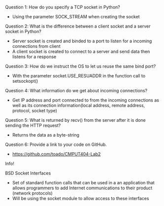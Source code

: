 Question 1: How do you specify a TCP socket in Python?
- Using the parameter SOCK_STREAM when creating the socket

Question 2: What is the difference between a client socket and a server socket in Python?
- Server socket is created and binded to a port to listen for a incoming connections from client
- A client socket is created to connect to a server and send data then listens for a response

Question 3: How do we instruct the OS to let us reuse the same bind port?
- With the parameter socket.USE_RESUADDR in the function call to setsockopt()

Question 4: What information do we get about incoming connections?
- Get IP address and port connected to from the incoming connections as well as its connection information(local address, remote address, protocol, socket type)

Question 5: What is returned by recv() from the server after it is done sending the HTTP request?
- Returns the data as a byte-string

Question 6: Provide a link to your code on GitHub.
- https://github.com/toado/CMPUT404-Lab2

Info!

BSD Socket Interfaces
- Set of standard function calls that can be used in a an application that allows programmers to add Internet communications to their product (network protocols)
- Will be using the socket module to allow access to these interfaces 